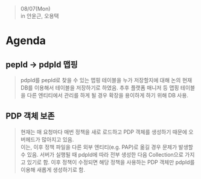 > 08/07(Mon)  
in 안윤근, 오용택

# Agenda

## pepId -> pdpId 맵핑
> pdpId를 pepId로 찾을 수 있는 맵핑 테이블을 누가 저장할지에 대해 논의
현재 DB를 이용해서 테이블을 저장하기로 하였음.
추후 플랫폼 매니저 등 맵핑 테이블을 다른 엔티티에서 관리를 하게 될 경우 확장을 용이하게 하기 위해 DB 사용.

## PDP 객체 보존
> 현재는 매 요청마다 매번 정책을 새로 로드하고 PDP 객체를 생성하기 때문에 오버헤드가 많아지고 있음.  
이는, 이후 정책 파일을 다른 외부 엔티티(e.g. PAP)로 옮길 경우 문제가 발생할 수 있음.
서버가 실행될 때 pdpId에 따라 전부 생성한 다음 Collection으로 가지고 있기로 함.
이후 정책이 수정되면 해당 정책을 사용하는 PDP 객체만 pdpId를 이용해 새롭게 생성하기로 함.
